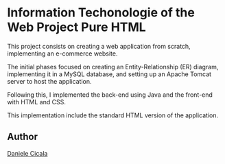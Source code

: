 # Information Techonologie of the Web Project Pure HTML

This project consists on creating a web application from scratch, implementing an e-commerce website.

The initial phases focused on creating an Entity-Relationship (ER) diagram, implementing it in a MySQL database, and setting up an Apache Tomcat server to host the application.

Following this, I implemented the back-end using Java and the front-end with HTML and CSS.

This implementation include the standard HTML version of the application.

## Author

[Daniele Cicala](https://github.com/99-Daniele)
